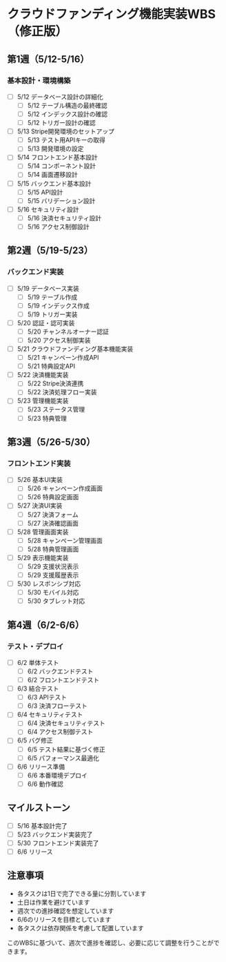 # クラウドファンディング機能実装WBS（修正版）

## 第1週（5/12-5/16）
### 基本設計・環境構築
- [ ] 5/12 データベース設計の詳細化
  - [ ] 5/12 テーブル構造の最終確認
  - [ ] 5/12 インデックス設計の確認
  - [ ] 5/12 トリガー設計の確認
- [ ] 5/13 Stripe開発環境のセットアップ
  - [ ] 5/13 テスト用APIキーの取得
  - [ ] 5/13 開発環境の設定
- [ ] 5/14 フロントエンド基本設計
  - [ ] 5/14 コンポーネント設計
  - [ ] 5/14 画面遷移設計
- [ ] 5/15 バックエンド基本設計
  - [ ] 5/15 API設計
  - [ ] 5/15 バリデーション設計
- [ ] 5/16 セキュリティ設計
  - [ ] 5/16 決済セキュリティ設計
  - [ ] 5/16 アクセス制御設計

## 第2週（5/19-5/23）
### バックエンド実装
- [ ] 5/19 データベース実装
  - [ ] 5/19 テーブル作成
  - [ ] 5/19 インデックス作成
  - [ ] 5/19 トリガー実装
- [ ] 5/20 認証・認可実装
  - [ ] 5/20 チャンネルオーナー認証
  - [ ] 5/20 アクセス制御実装
- [ ] 5/21 クラウドファンディング基本機能実装
  - [ ] 5/21 キャンペーン作成API
  - [ ] 5/21 特典設定API
- [ ] 5/22 決済機能実装
  - [ ] 5/22 Stripe決済連携
  - [ ] 5/22 決済処理フロー実装
- [ ] 5/23 管理機能実装
  - [ ] 5/23 ステータス管理
  - [ ] 5/23 特典管理

## 第3週（5/26-5/30）
### フロントエンド実装
- [ ] 5/26 基本UI実装
  - [ ] 5/26 キャンペーン作成画面
  - [ ] 5/26 特典設定画面
- [ ] 5/27 決済UI実装
  - [ ] 5/27 決済フォーム
  - [ ] 5/27 決済確認画面
- [ ] 5/28 管理画面実装
  - [ ] 5/28 キャンペーン管理画面
  - [ ] 5/28 特典管理画面
- [ ] 5/29 表示機能実装
  - [ ] 5/29 支援状況表示
  - [ ] 5/29 支援履歴表示
- [ ] 5/30 レスポンシブ対応
  - [ ] 5/30 モバイル対応
  - [ ] 5/30 タブレット対応

## 第4週（6/2-6/6）
### テスト・デプロイ
- [ ] 6/2 単体テスト
  - [ ] 6/2 バックエンドテスト
  - [ ] 6/2 フロントエンドテスト
- [ ] 6/3 結合テスト
  - [ ] 6/3 APIテスト
  - [ ] 6/3 決済フローテスト
- [ ] 6/4 セキュリティテスト
  - [ ] 6/4 決済セキュリティテスト
  - [ ] 6/4 アクセス制御テスト
- [ ] 6/5 バグ修正
  - [ ] 6/5 テスト結果に基づく修正
  - [ ] 6/5 パフォーマンス最適化
- [ ] 6/6 リリース準備
  - [ ] 6/6 本番環境デプロイ
  - [ ] 6/6 動作確認

## マイルストーン
- [ ] 5/16 基本設計完了
- [ ] 5/23 バックエンド実装完了
- [ ] 5/30 フロントエンド実装完了
- [ ] 6/6 リリース

## 注意事項
- 各タスクは1日で完了できる量に分割しています
- 土日は作業を避けています
- 週次での進捗確認を想定しています
- 6/6のリリースを目標としています
- 各タスクは依存関係を考慮して配置しています

このWBSに基づいて、週次で進捗を確認し、必要に応じて調整を行うことができます。 